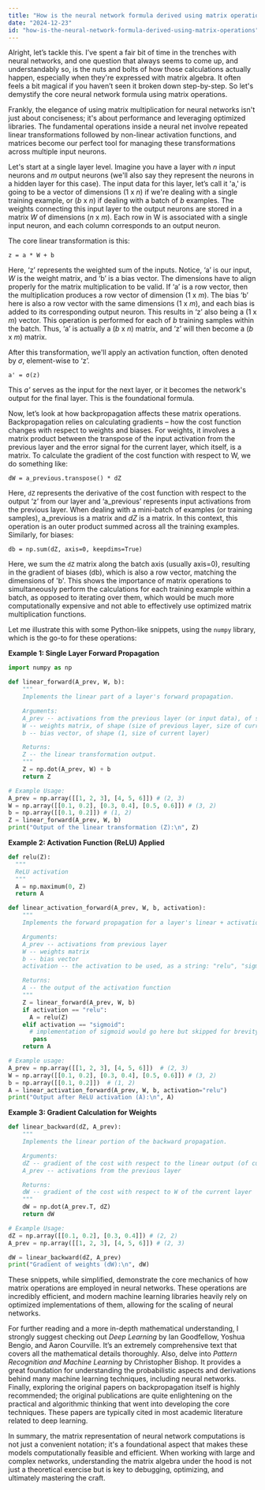 ```yaml
---
title: "How is the neural network formula derived using matrix operations?"
date: "2024-12-23"
id: "how-is-the-neural-network-formula-derived-using-matrix-operations"
---
```


Alright, let’s tackle this. I’ve spent a fair bit of time in the trenches with neural networks, and one question that always seems to come up, and understandably so, is the nuts and bolts of how those calculations actually happen, especially when they're expressed with matrix algebra. It often feels a bit magical if you haven’t seen it broken down step-by-step. So let's demystify the core neural network formula using matrix operations.

Frankly, the elegance of using matrix multiplication for neural networks isn't just about conciseness; it's about performance and leveraging optimized libraries. The fundamental operations inside a neural net involve repeated linear transformations followed by non-linear activation functions, and matrices become our perfect tool for managing these transformations across multiple input neurons.

Let's start at a single layer level. Imagine you have a layer with *n* input neurons and *m* output neurons (we'll also say they represent the neurons in a hidden layer for this case). The input data for this layer, let’s call it 'a,' is going to be a vector of dimensions (1 x *n*) if we're dealing with a single training example, or (*b* x *n*) if dealing with a batch of *b* examples. The weights connecting this input layer to the output neurons are stored in a matrix *W* of dimensions (*n* x *m*). Each row in W is associated with a single input neuron, and each column corresponds to an output neuron.

The core linear transformation is this:

```
z = a * W + b
```

Here, ‘z’ represents the weighted sum of the inputs. Notice, ‘a’ is our input, *W* is the weight matrix, and ‘b’ is a bias vector. The dimensions have to align properly for the matrix multiplication to be valid. If ‘a’ is a row vector, then the multiplication produces a row vector of dimension (1 x *m*). The bias ‘b’ here is also a row vector with the same dimensions (1 x *m*), and each bias is added to its corresponding output neuron. This results in ‘z’ also being a (1 x *m*) vector. This operation is performed for each of *b* training samples within the batch. Thus, ‘a’ is actually a (*b* x *n*) matrix, and ‘z’ will then become a (*b* x *m*) matrix.

After this transformation, we'll apply an activation function, often denoted by *σ*, element-wise to ‘z’.

```
a' = σ(z)
```

This *a'* serves as the input for the next layer, or it becomes the network's output for the final layer. This is the foundational formula.

Now, let’s look at how backpropagation affects these matrix operations. Backpropagation relies on calculating gradients – how the cost function changes with respect to weights and biases. For weights, it involves a matrix product between the transpose of the input activation from the previous layer and the error signal for the current layer, which itself, is a matrix. To calculate the gradient of the cost function with respect to W, we do something like:

```
dW = a_previous.transpose() * dZ
```

Here, `dZ` represents the derivative of the cost function with respect to the output ‘z’ from our layer and ‘a_previous’ represents input activations from the previous layer. When dealing with a mini-batch of examples (or training samples), a_previous is a matrix and *dZ* is a matrix. In this context, this operation is an outer product summed across all the training examples. Similarly, for biases:

```
db = np.sum(dZ, axis=0, keepdims=True)
```

Here, we sum the `dZ` matrix along the batch axis (usually axis=0), resulting in the gradient of biases (db), which is also a row vector, matching the dimensions of 'b'. This shows the importance of matrix operations to simultaneously perform the calculations for each training example within a batch, as opposed to iterating over them, which would be much more computationally expensive and not able to effectively use optimized matrix multiplication functions.

Let me illustrate this with some Python-like snippets, using the `numpy` library, which is the go-to for these operations:

**Example 1: Single Layer Forward Propagation**

```python
import numpy as np

def linear_forward(A_prev, W, b):
    """
    Implements the linear part of a layer's forward propagation.

    Arguments:
    A_prev -- activations from the previous layer (or input data), of shape (number of examples, size of previous layer)
    W -- weights matrix, of shape (size of previous layer, size of current layer)
    b -- bias vector, of shape (1, size of current layer)

    Returns:
    Z -- the linear transformation output.
    """
    Z = np.dot(A_prev, W) + b
    return Z

# Example Usage:
A_prev = np.array([[1, 2, 3], [4, 5, 6]]) # (2, 3)
W = np.array([[0.1, 0.2], [0.3, 0.4], [0.5, 0.6]]) # (3, 2)
b = np.array([[0.1, 0.2]]) # (1, 2)
Z = linear_forward(A_prev, W, b)
print("Output of the linear transformation (Z):\n", Z)
```

**Example 2: Activation Function (ReLU) Applied**

```python
def relu(Z):
  """
  ReLU activation
  """
  A = np.maximum(0, Z)
  return A

def linear_activation_forward(A_prev, W, b, activation):
    """
    Implements the forward propagation for a layer's linear + activation function

    Arguments:
    A_prev -- activations from previous layer
    W -- weights matrix
    b -- bias vector
    activation -- the activation to be used, as a string: "relu", "sigmoid"

    Returns:
    A -- the output of the activation function
    """
    Z = linear_forward(A_prev, W, b)
    if activation == "relu":
      A = relu(Z)
    elif activation == "sigmoid":
      # implementation of sigmoid would go here but skipped for brevity
       pass
    return A

# Example usage:
A_prev = np.array([[1, 2, 3], [4, 5, 6]])  # (2, 3)
W = np.array([[0.1, 0.2], [0.3, 0.4], [0.5, 0.6]]) # (3, 2)
b = np.array([[0.1, 0.2]])  # (1, 2)
A = linear_activation_forward(A_prev, W, b, activation="relu")
print("Output after ReLU activation (A):\n", A)
```

**Example 3: Gradient Calculation for Weights**

```python
def linear_backward(dZ, A_prev):
    """
    Implements the linear portion of the backward propagation.

    Arguments:
    dZ -- gradient of the cost with respect to the linear output (of current layer)
    A_prev -- activations from the previous layer

    Returns:
    dW -- gradient of the cost with respect to W of the current layer
    """
    dW = np.dot(A_prev.T, dZ)
    return dW

# Example Usage:
dZ = np.array([[0.1, 0.2], [0.3, 0.4]]) # (2, 2)
A_prev = np.array([[1, 2, 3], [4, 5, 6]]) # (2, 3)

dW = linear_backward(dZ, A_prev)
print("Gradient of weights (dW):\n", dW)

```

These snippets, while simplified, demonstrate the core mechanics of how matrix operations are employed in neural networks. These operations are incredibly efficient, and modern machine learning libraries heavily rely on optimized implementations of them, allowing for the scaling of neural networks.

For further reading and a more in-depth mathematical understanding, I strongly suggest checking out *Deep Learning* by Ian Goodfellow, Yoshua Bengio, and Aaron Courville. It’s an extremely comprehensive text that covers all the mathematical details thoroughly. Also, delve into *Pattern Recognition and Machine Learning* by Christopher Bishop. It provides a great foundation for understanding the probabilistic aspects and derivations behind many machine learning techniques, including neural networks. Finally, exploring the original papers on backpropagation itself is highly recommended; the original publications are quite enlightening on the practical and algorithmic thinking that went into developing the core techniques. These papers are typically cited in most academic literature related to deep learning.

In summary, the matrix representation of neural network computations is not just a convenient notation; it's a foundational aspect that makes these models computationally feasible and efficient. When working with large and complex networks, understanding the matrix algebra under the hood is not just a theoretical exercise but is key to debugging, optimizing, and ultimately mastering the craft.
